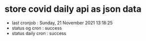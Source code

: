# store covid daily api as json data

- last cronjob : Sunday, 21 November 2021 13:18:25
- status og cron : success
- status daily cron : success
      
      